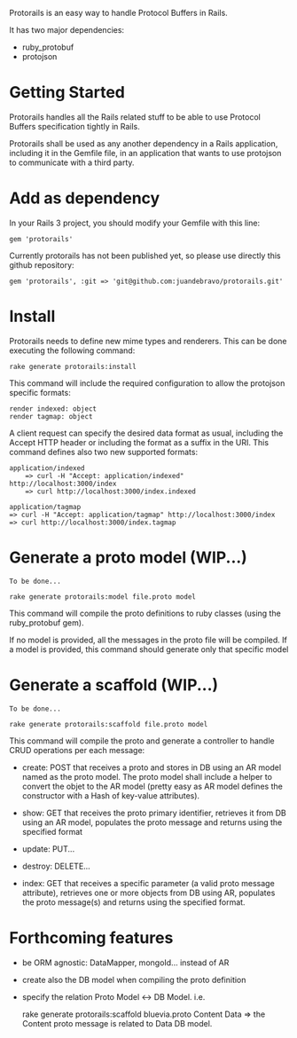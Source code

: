 Protorails is an easy way to handle Protocol Buffers in Rails.

It has two major dependencies:

* ruby_protobuf
* protojson

# Getting Started

Protorails handles all the Rails related stuff to be able to use Protocol Buffers specification tightly in Rails. 

Protorails shall be used as any another dependency in a Rails application, including it in the Gemfile file, in an application that wants to use protojson to communicate with a third party.

# Add as dependency

In your Rails 3 project, you should modify your Gemfile with this line:

    gem 'protorails'

Currently protorails has not been published yet, so please use directly this github repository:

	gem 'protorails', :git => 'git@github.com:juandebravo/protorails.git'

# Install

Protorails needs to define new mime types and renderers. This can be done executing the following command:

    rake generate protorails:install

This command will include the required configuration to allow the protojson specific formats:

    render indexed: object 
    render tagmap: object

A client request can specify the desired data format as usual, including the Accept HTTP header or including the format as a suffix in the URI. This command defines also two new supported formats:

    application/indexed
        => curl -H "Accept: application/indexed" http://localhost:3000/index
        => curl http://localhost:3000/index.indexed

    application/tagmap
    => curl -H "Accept: application/tagmap" http://localhost:3000/index
    => curl http://localhost:3000/index.tagmap


# Generate a proto model (WIP...)

	To be done...
	
    rake generate protorails:model file.proto model

This command will compile the proto definitions to ruby classes (using the ruby_protobuf gem).

If no model is provided, all the messages in the proto file will be compiled.
If a model is provided, this command should generate only that specific model

# Generate a scaffold (WIP...)

	To be done...
	
    rake generate protorails:scaffold file.proto model

This command will compile the proto and generate a controller to handle CRUD operations per each message:

* create: POST that receives a proto and stores in DB using an AR model named as the proto model. The proto model shall include a helper to convert the objet to the AR model (pretty easy as AR model defines the constructor with a Hash of key-value attributes).

* show: GET that receives the proto primary identifier, retrieves it from DB using an AR model, populates the proto message and returns using the specified format

* update: PUT...

* destroy: DELETE...

* index: GET that receives a specific parameter (a valid proto message attribute), retrieves one or more objects from DB using AR, populates the proto message(s) and returns using the specified format.


# Forthcoming features

* be ORM agnostic: DataMapper, mongoId... instead of AR

* create also the DB model when compiling the proto definition

* specify the relation Proto Model <-> DB Model. i.e. 

    rake generate protorails:scaffold bluevia.proto Content Data => the Content proto message is related to Data DB model.